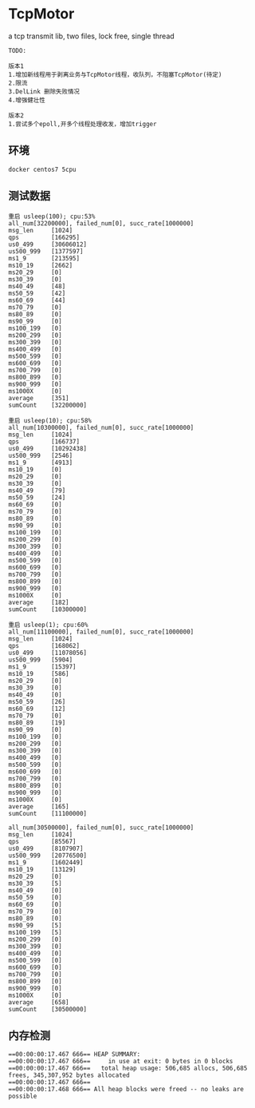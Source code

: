 # TcpMotor
a tcp transmit lib, two files, lock free, single thread

	TODO:
	
	版本1
	1.增加新线程用于剥离业务与TcpMotor线程，收队列，不阻塞TcpMotor(待定)
	2.限流
	3.DelLink 删除失败情况
	4.增强健壮性
	
	版本2
	1.尝试多个epoll,开多个线程处理收发，增加trigger
	
## 环境

	docker centos7 5cpu
	
## 测试数据
	
	重启 usleep(100); cpu:53%
	all_num[32200000], failed_num[0], succ_rate[1000000]
	msg_len     [1024]
	qps         [166295]
	us0_499     [30606012]
	us500_999   [1377597]
	ms1_9       [213595]
	ms10_19     [2662]
	ms20_29     [0]
	ms30_39     [0]
	ms40_49     [48]
	ms50_59     [42]
	ms60_69     [44]
	ms70_79     [0]
	ms80_89     [0]
	ms90_99     [0]
	ms100_199   [0]
	ms200_299   [0]
	ms300_399   [0]
	ms400_499   [0]
	ms500_599   [0]
	ms600_699   [0]
	ms700_799   [0]
	ms800_899   [0]
	ms900_999   [0]
	ms1000X     [0]
	average     [351]
	sumCount    [32200000]

	重启 usleep(10); cpu:58%
	all_num[10300000], failed_num[0], succ_rate[1000000]
	msg_len     [1024]
	qps         [166737]
	us0_499     [10292438]
	us500_999   [2546]
	ms1_9       [4913]
	ms10_19     [0]
	ms20_29     [0]
	ms30_39     [0]
	ms40_49     [79]
	ms50_59     [24]
	ms60_69     [0]
	ms70_79     [0]
	ms80_89     [0]
	ms90_99     [0]
	ms100_199   [0]
	ms200_299   [0]
	ms300_399   [0]
	ms400_499   [0]
	ms500_599   [0]
	ms600_699   [0]
	ms700_799   [0]
	ms800_899   [0]
	ms900_999   [0]
	ms1000X     [0]
	average     [182]
	sumCount    [10300000]

	重启 usleep(1); cpu:60%
	all_num[11100000], failed_num[0], succ_rate[1000000]
	msg_len     [1024]
	qps         [168062]
	us0_499     [11078056]
	us500_999   [5904]
	ms1_9       [15397]
	ms10_19     [586]
	ms20_29     [0]
	ms30_39     [0]
	ms40_49     [0]
	ms50_59     [26]
	ms60_69     [12]
	ms70_79     [0]
	ms80_89     [19]
	ms90_99     [0]
	ms100_199   [0]
	ms200_299   [0]
	ms300_399   [0]
	ms400_499   [0]
	ms500_599   [0]
	ms600_699   [0]
	ms700_799   [0]
	ms800_899   [0]
	ms900_999   [0]
	ms1000X     [0]
	average     [165]
	sumCount    [11100000]

	all_num[30500000], failed_num[0], succ_rate[1000000]
	msg_len     [1024]
	qps         [85567]
	us0_499     [8107907]
	us500_999   [20776500]
	ms1_9       [1602449]
	ms10_19     [13129]
	ms20_29     [0]
	ms30_39     [5]
	ms40_49     [0]
	ms50_59     [0]
	ms60_69     [0]
	ms70_79     [0]
	ms80_89     [0]
	ms90_99     [5]
	ms100_199   [5]
	ms200_299   [0]
	ms300_399   [0]
	ms400_499   [0]
	ms500_599   [0]
	ms600_699   [0]
	ms700_799   [0]
	ms800_899   [0]
	ms900_999   [0]
	ms1000X     [0]
	average     [658]
	sumCount    [30500000]
	
## 内存检测

	==00:00:00:17.467 666== HEAP SUMMARY:
	==00:00:00:17.467 666==     in use at exit: 0 bytes in 0 blocks
	==00:00:00:17.467 666==   total heap usage: 506,685 allocs, 506,685 frees, 345,307,952 bytes allocated
	==00:00:00:17.467 666== 
	==00:00:00:17.468 666== All heap blocks were freed -- no leaks are possible
